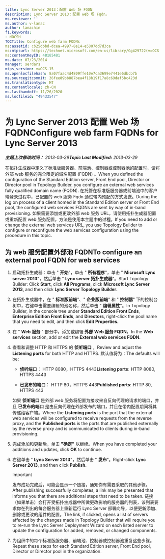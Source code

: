```yaml
---
title: Lync Server 2013：配置 Web 场 FQDN
description: Lync Server 2013：配置 web 场 Fqdn。
ms.reviewer: ''
ms.author: v-lanac
author: lanachin
f1.keywords:
- NOCSH
TOCTitle: Configure web farm FQDNs
ms:assetid: cb25dbbd-dcea-4997-8e14-e5007dd7d3ca
ms:mtpsurl: https://technet.microsoft.com/en-us/library/Gg429722(v=OCS.15)
ms:contentKeyID: 48185481
ms.date: 07/23/2014
manager: serdars
mtps_version: v=OCS.15
ms.openlocfilehash: 8a07faac4d4809ffe10e7ca3699e7441e6dbcb7b
ms.sourcegitcommit: 36fee89bb887bea4f18b19f17a8c69daf5bc423d
ms.translationtype: MT
ms.contentlocale: zh-CN
ms.lasthandoff: 11/26/2020
ms.locfileid: "49433547"
---
```

# <a name="configure-web-farm-fqdns-for-lync-server-2013"></a><span data-ttu-id="411a9-103">为 Lync Server 2013 配置 Web 场 FQDN</span><span class="sxs-lookup"><span data-stu-id="411a9-103">Configure web farm FQDNs for Lync Server 2013</span></span>

<div data-xmlns="http://www.w3.org/1999/xhtml">

<div class="topic" data-xmlns="http://www.w3.org/1999/xhtml" data-msxsl="urn:schemas-microsoft-com:xslt" data-cs="https://msdn.microsoft.com/">

<div data-asp="https://msdn2.microsoft.com/asp">



</div>

<div id="mainSection">

<div id="mainBody"><span data-ttu-id="411a9-104">

<span> </span></span><span class="sxs-lookup"><span data-stu-id="411a9-104">

<span> </span></span></span>

<span data-ttu-id="411a9-105">_**主题上次修改时间：** 2013-03-29_</span><span class="sxs-lookup"><span data-stu-id="411a9-105">_**Topic Last Modified:** 2013-03-29_</span></span>

<span data-ttu-id="411a9-106">在拓扑生成器中定义了标准版服务器、前端池、控制器或控制器池的配置时，请将外部 web 服务的完全限定的域名配置 (FQDN) 。</span><span class="sxs-lookup"><span data-stu-id="411a9-106">When you defined the configuration of the Standard Edition server, Front End pool, Director or Director pool in Topology Builder, you configure an external web services fully qualified domain name (FQDN).</span></span> <span data-ttu-id="411a9-107">在托管在标准版服务器或前端池中的客户端登录过程中，已配置的 web 服务 Fqdn 通过带内预配的方式发送。</span><span class="sxs-lookup"><span data-stu-id="411a9-107">During the log on process of a client homed in the Standard Edition server or Front End pool, the configured web services FQDNs are sent by way of in-band provisioning.</span></span> <span data-ttu-id="411a9-108">如果需要添加或更改外部 web 服务 URL，请使用拓扑生成器配置或重新配置 web 服务配置，方法是使用本主题中的过程。</span><span class="sxs-lookup"><span data-stu-id="411a9-108">If you need to add or change the external web services URL, you use Topology Builder to configure or reconfigure the web services configuration using the procedure in this topic.</span></span>

<div>

## <a name="to-configure-an-external-pool-fqdn-for-web-services"></a><span data-ttu-id="411a9-109">为 web 服务配置外部池 FQDN</span><span class="sxs-lookup"><span data-stu-id="411a9-109">To configure an external pool FQDN for web services</span></span>

1.  <span data-ttu-id="411a9-110">启动拓扑生成器：单击 " **开始**"，单击 " **所有程序**"，单击 " **Microsoft Lync server 2013**"，然后单击 " **Lync server 拓扑生成器**"。</span><span class="sxs-lookup"><span data-stu-id="411a9-110">Start Topology Builder: Click **Start**, click **All Programs**, click **Microsoft Lync Server 2013**, and then click **Lync Server Topology Builder**.</span></span>

2.  <span data-ttu-id="411a9-111">在拓扑生成器中，在 " **标准版前端**"、" **企业版前端**" 和 " **控制器**" 下的控制台树中，右键单击需要编辑的池名称，然后单击 " **编辑属性**"。</span><span class="sxs-lookup"><span data-stu-id="411a9-111">In Topology Builder, in the console tree under **Standard Edition Front Ends**, **Enterprise Edition Front Ends**, and **Directors**, right-click the pool name that you need to edit, and then click **Edit Properties**.</span></span>

3.  <span data-ttu-id="411a9-112">在 " **Web 服务** " 部分中，添加或编辑 **外部 Web 服务 FQDN**。</span><span class="sxs-lookup"><span data-stu-id="411a9-112">In the **Web services** section, add or edit the **External web services FQDN**.</span></span>

4.  <span data-ttu-id="411a9-113">查看和调整 HTTP 和 HTTPS 的 **侦听端口** 。</span><span class="sxs-lookup"><span data-stu-id="411a9-113">Review and adjust the **Listening ports** for both HTTP and HTTPS.</span></span> <span data-ttu-id="411a9-114">默认值将为：</span><span class="sxs-lookup"><span data-stu-id="411a9-114">The defaults will be:</span></span>
    
      - <span data-ttu-id="411a9-115">**侦听端口：** HTTP 8080，HTTPS 4443</span><span class="sxs-lookup"><span data-stu-id="411a9-115">**Listening ports:** HTTP 8080, HTTPS 4443</span></span>
    
      - <span data-ttu-id="411a9-116">**已发布的端口：** HTTP 80，HTTPS 443</span><span class="sxs-lookup"><span data-stu-id="411a9-116">**Published ports:** HTTP 80, HTTPS 443</span></span>
    
    <span data-ttu-id="411a9-117">如果 **侦听端口** 是外部 web 服务将配置为接收来自反向代理的请求的端口，并且 **已发布的端口** 是由反向代理在外部发布的端口，并且在带内配置期间将其传递给客户端。</span><span class="sxs-lookup"><span data-stu-id="411a9-117">Where the **Listening ports** is the port that the external web services will be configured to receive requests from the reverse proxy, and the **Published ports** is the ports that are published externally by the reverse proxy and is communicated to clients during in-band provisioning.</span></span>

5.  <span data-ttu-id="411a9-118">完成添加和更新后，单击 **"确定"** 以继续。</span><span class="sxs-lookup"><span data-stu-id="411a9-118">When you have completed your additions and updates, click **OK** to continue.</span></span>

6.  <span data-ttu-id="411a9-119">右键单击 " **Lync Server 2013**"，然后单击 " **发布**"。</span><span class="sxs-lookup"><span data-stu-id="411a9-119">Right-click **Lync Server 2013**, and then click **Publish**.</span></span>
    
    <div>
    

    > [!IMPORTANT]  
    > <span data-ttu-id="411a9-120">发布成功完成后，可能会显示一个链接，通知你有需要采取的其他步骤。</span><span class="sxs-lookup"><span data-stu-id="411a9-120">After publishing successfully completes, a link may be presented that informs you that there are additional steps that need to be taken.</span></span> <span data-ttu-id="411a9-121">链接（如果单击）会打开受拓扑生成器中所做更改影响的服务器的列表，该列表要求你在列出的每台服务器上重新运行 Lync Server 部署向导，以便更新添加、删除或更改的组件的配置。</span><span class="sxs-lookup"><span data-stu-id="411a9-121">The link, if clicked, opens a list of servers affected by the changes made in Topology Builder that will require you to re-run the Lync Server Deployment Wizard on each listed server to update the configuration for added, removed, or changed components.</span></span>

    
    </div>

7.  <span data-ttu-id="411a9-122">为组织中的每个标准版服务器、前端池、控制器或控制器池重复这些步骤。</span><span class="sxs-lookup"><span data-stu-id="411a9-122">Repeat these steps for each Standard Edition server, Front End pool, Director or Director pool in the organization.</span></span>

<span data-ttu-id="411a9-123"></div>

</div>

<span> </span>

</div>

</div>

</span><span class="sxs-lookup"><span data-stu-id="411a9-123"></div>

</div>

<span> </span>

</div>

</div>

</span></span></div>

